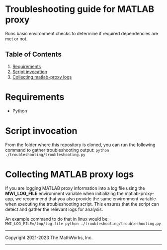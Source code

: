 # Troubleshooting guide for MATLAB proxy
Runs basic environment checks to determine if required dependencies are met or not.


## Table of Contents  
1. [Requirements](#requirements)
2. [Script invocation](#script-invocation)
3. [Collecting matlab-proxy logs](#collecting-matlab-proxy-logs)

# Requirements
* Python


# Script invocation
From the folder where this repository is cloned, you can run the following command to gather troubleshooting output:
`python ./troubleshooting/troubleshooting.py`

# Collecting MATLAB proxy logs
If you are logging MATLAB proxy information into a log file using the **MWI_LOG_FILE** environment variable when initializing the matlab-proxy-app, we recommend that you also provide the same environment variable when executing the troubleshooting script. This ensures that the script can detect and gather the relevant logs for analysis.

An example command to do that in linux would be:
`MWI_LOG_FILE=/tmp/log.file python ./troubleshooting/troubleshooting.py` 

----

Copyright 2021-2023 The MathWorks, Inc.

----




